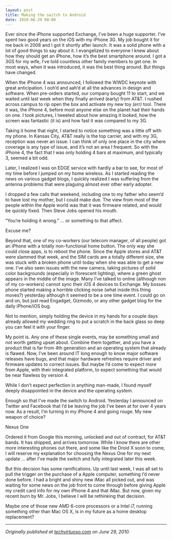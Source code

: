 ```yaml
---
layout: post
title: Making the switch to Android
date: 2010-06-29 00:00
---
```



Ever since the iPhone supported Exchange, I’ve been a huge supporter. I’ve spent two good years on the iOS with my iPhone 3G. My job bought it for me back in 2008 and I got it shortly after launch. It was a solid phone with a lot of good things to say about it. I evangelized to everyone I knew about how they should get an iPhone, how it’s the best smartphone around. I got a 3GS for my wife, I’ve told countless other family members to get one. In most ways, when it was introduced, it was the best thing around. But things have changed.

When the iPhone 4 was announced, I followed the WWDC keynote with great anticipation. I ooh’d and aah’d at all the advances in design and software. When pre-orders started, our company bought 11 to start, and we waited until last week when they finally arrived (early) from AT&T. I rushed across campus to rip open the box and activate my new toy _(err)_ tool. There it was, the iPhone 4, before most anyone else on the planet had their hands on one. I took pictures, I tweeted about how amazing it looked, how the screen was fantastic (it is) and how fast it was compared to my 3G.

Taking it home that night, I started to notice something was a little off with my phone. In Kansas City, AT&T really is the top carrier, and with my 3G, reception was never an issue. I can think of only one place in the city where coverage is any type of issue, and it’s not an area I frequent. So with the iPhone 4, the fact that I was only holding 4 bars at maximum, and typically 3, seemed a bit odd.

Later, I realized I was on EDGE service with hardly a bar to see, for most of my time before I jumped on my home wireless. As I started reading the news on various gadget blogs, I quickly realized I was suffering from the antenna problems that were plaguing almost ever other early adopter.

I dropped a few calls that weekend, including one to my father who seem’d to have lost my mother, but I could make due. The view from most of the people within the Apple world was that it was firmware related, and would be quickly fixed. Then Steve Jobs opened his mouth.

“You’re holding it wrong.” … or something to that affect.

Excuse me?

Beyond that, one of my co-workers (our telecom manager, of all people) got an iPhone with a totally non-functional home button. The only way she could close apps, is to reboot the phone. Since the Apple stores and AT&T were slammed that week, and the SIM cards are a totally different size, she was stuck with a broken phone until today when she was able to get a new one. I’ve also seen issues with the new camera, taking pictures of solid color backgrounds (especially in florescent lighting), where a green ghost appears in the middle of the image. Many I’ve talked to online (although non of my co-workers) cannot sync their iOS 4 devices to Exchange. My bosses phone started making a horrible clicking noise (what inside this thing moves?) yesterday although it seemed to be a one time event. I could go on and on, but just read Engadget, Gizmodo, or any other gadget blog for the daily iPhone/iOS bug.

Not to mention, simply holding the device in my hands for a couple days already allowed my wedding ring to put a scratch in the back glass so deep you can feel it with your finger.

My point is. Any one of these single events, may be something small and not worth getting upset about. Combine them together, and you have a product that is far from 4th generation and an operating system that already is flawed. Now, I’ve been around IT long enough to know major software releases have bugs, and that major hardware refreshes require driver and firmware updates to correct issues. But maybe I’d come to expect more from Apple, with their integrated platform, to expect something that would be near flawless by version 4.

While I don’t expect perfection in anything man-made, I found myself deeply disappointed in the device and the operating system.

Enough so that I’ve made the switch to Android. Yesterday I announced on Twitter and Facebook that I’d be leaving the job I’ve been at for over 4 years now. As a result, I’m turning in my iPhone 4 and going rouge. My new weapon of choice?

Nexus One

Ordered it from Google this morning, unlocked and out of contract, for AT&T bands. It has shipped, and arrives tomorrow. While I know there are other more interesting phones out there, and some like the Droid X soon to come, I will reserve my explanation for choosing the Nexus One for my next update … after I’ve made the switch and fully integrated later this week.

But this decision has some ramifications. Up until last week, I was all set to pull the trigger on the purchase of a Apple computer, something I’d never done before. I had a bright and shiny new iMac all picked out, and was waiting for some news on the job front to come through before giving Apple my credit card info for my own iPhone 4 and that iMac. But now, given my recent burn by Mr. Jobs, I believe I will be rethinking that decision.

Maybe one of those new AMD 6-core processors or a Intel i7, running something other than Mac OS X, is in my future as a home desktop replacement?

* * *

_Originally published at_ [_techvirtuoso.com_](http://techvirtuoso.com/2010/06/29/decision-is-final-apples-failure-is-sending-me-to-android/) _on June 29, 2010._
